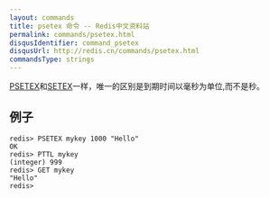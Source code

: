 ```yaml
---
layout: commands
title: psetex 命令 -- Redis中文资料站
permalink: commands/psetex.html
disqusIdentifier: command_psetex
disqusUrl: http://redis.cn/commands/psetex.html
commandsType: strings
---
```


[PSETEX](/commands/psetex.html)和[SETEX](/commands/setex.html)一样，唯一的区别是到期时间以毫秒为单位,而不是秒。

## 例子

	redis> PSETEX mykey 1000 "Hello"
	OK
	redis> PTTL mykey
	(integer) 999
	redis> GET mykey
	"Hello"
	redis> 